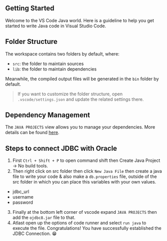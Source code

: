 ## Getting Started

Welcome to the VS Code Java world. Here is a guideline to help you get started to write Java code in Visual Studio Code.

## Folder Structure

The workspace contains two folders by default, where:

- `src`: the folder to maintain sources
- `lib`: the folder to maintain dependencies

Meanwhile, the compiled output files will be generated in the `bin` folder by default.

> If you want to customize the folder structure, open `.vscode/settings.json` and update the related settings there.

## Dependency Management

The `JAVA PROJECTS` view allows you to manage your dependencies. More details can be found [here](https://github.com/microsoft/vscode-java-dependency#manage-dependencies).

## Steps to connect JDBC with Oracle

1. First `Ctrl + Shift + P` to open command shift then Create Java Project -> No build tools.
2. Then right click on src folder then click `New Java File` then create a java file to write your code & also make a `db.properties` file, outside of the src folder in which you can place this variables with your own values. 
- jdbc_url 
- username
- password
3. Finally at the bottom left corner of vscode expand `JAVA PROJECTS` then add the `ojdbc8.jar` file to that.
4. Atlast open up the options of code runner and select `run java` to execute the file. Congratulations! You have successfully established the JDBC Connection. 😁
